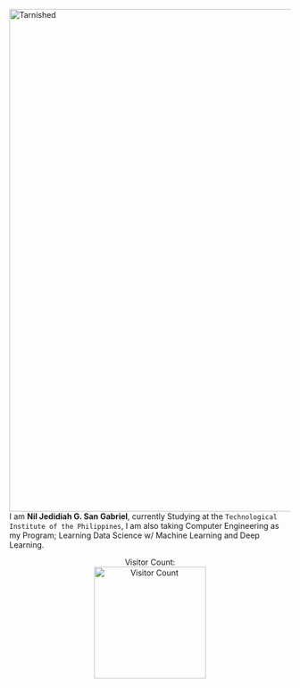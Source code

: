 <img width="1600" height="900" src="https://art.pixilart.com/a676b07b4f05a68.gif" alt="Tarnished"><br>
I am **Nil Jedidiah G. San Gabriel**, currently Studying at the `Technological Institute of the Philippines`, I am also taking Computer Engineering as my Program; Learning Data Science w/ Machine Learning and Deep Learning.
<p align="center">
    Visitor Count:
    <br><img width="200" src="https://profile-counter.glitch.me/{HuuuWasabe}/count.svg" alt="Visitor Count">
</p>

